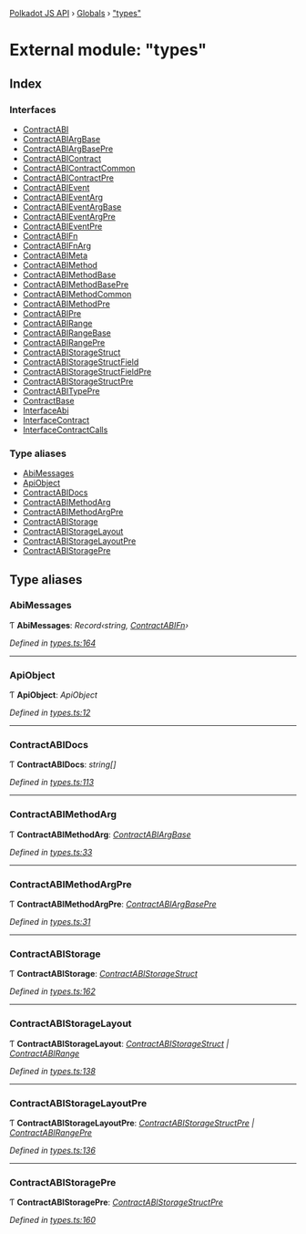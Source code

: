 [Polkadot JS API](../README.md) › [Globals](../globals.md) › ["types"](_types_.md)

# External module: "types"

## Index

### Interfaces

* [ContractABI](../interfaces/_types_.contractabi.md)
* [ContractABIArgBase](../interfaces/_types_.contractabiargbase.md)
* [ContractABIArgBasePre](../interfaces/_types_.contractabiargbasepre.md)
* [ContractABIContract](../interfaces/_types_.contractabicontract.md)
* [ContractABIContractCommon](../interfaces/_types_.contractabicontractcommon.md)
* [ContractABIContractPre](../interfaces/_types_.contractabicontractpre.md)
* [ContractABIEvent](../interfaces/_types_.contractabievent.md)
* [ContractABIEventArg](../interfaces/_types_.contractabieventarg.md)
* [ContractABIEventArgBase](../interfaces/_types_.contractabieventargbase.md)
* [ContractABIEventArgPre](../interfaces/_types_.contractabieventargpre.md)
* [ContractABIEventPre](../interfaces/_types_.contractabieventpre.md)
* [ContractABIFn](../interfaces/_types_.contractabifn.md)
* [ContractABIFnArg](../interfaces/_types_.contractabifnarg.md)
* [ContractABIMeta](../interfaces/_types_.contractabimeta.md)
* [ContractABIMethod](../interfaces/_types_.contractabimethod.md)
* [ContractABIMethodBase](../interfaces/_types_.contractabimethodbase.md)
* [ContractABIMethodBasePre](../interfaces/_types_.contractabimethodbasepre.md)
* [ContractABIMethodCommon](../interfaces/_types_.contractabimethodcommon.md)
* [ContractABIMethodPre](../interfaces/_types_.contractabimethodpre.md)
* [ContractABIPre](../interfaces/_types_.contractabipre.md)
* [ContractABIRange](../interfaces/_types_.contractabirange.md)
* [ContractABIRangeBase](../interfaces/_types_.contractabirangebase.md)
* [ContractABIRangePre](../interfaces/_types_.contractabirangepre.md)
* [ContractABIStorageStruct](../interfaces/_types_.contractabistoragestruct.md)
* [ContractABIStorageStructField](../interfaces/_types_.contractabistoragestructfield.md)
* [ContractABIStorageStructFieldPre](../interfaces/_types_.contractabistoragestructfieldpre.md)
* [ContractABIStorageStructPre](../interfaces/_types_.contractabistoragestructpre.md)
* [ContractABITypePre](../interfaces/_types_.contractabitypepre.md)
* [ContractBase](../interfaces/_types_.contractbase.md)
* [InterfaceAbi](../interfaces/_types_.interfaceabi.md)
* [InterfaceContract](../interfaces/_types_.interfacecontract.md)
* [InterfaceContractCalls](../interfaces/_types_.interfacecontractcalls.md)

### Type aliases

* [AbiMessages](_types_.md#abimessages)
* [ApiObject](_types_.md#apiobject)
* [ContractABIDocs](_types_.md#contractabidocs)
* [ContractABIMethodArg](_types_.md#contractabimethodarg)
* [ContractABIMethodArgPre](_types_.md#contractabimethodargpre)
* [ContractABIStorage](_types_.md#contractabistorage)
* [ContractABIStorageLayout](_types_.md#contractabistoragelayout)
* [ContractABIStorageLayoutPre](_types_.md#contractabistoragelayoutpre)
* [ContractABIStoragePre](_types_.md#contractabistoragepre)

## Type aliases

###  AbiMessages

Ƭ **AbiMessages**: *Record‹string, [ContractABIFn](../interfaces/_types_.contractabifn.md)›*

*Defined in [types.ts:164](https://github.com/polkadot-js/api/blob/0b71291cf1/packages/api-contract/src/types.ts#L164)*

___

###  ApiObject

Ƭ **ApiObject**: *ApiObject<ApiType>*

*Defined in [types.ts:12](https://github.com/polkadot-js/api/blob/0b71291cf1/packages/api-contract/src/types.ts#L12)*

___

###  ContractABIDocs

Ƭ **ContractABIDocs**: *string[]*

*Defined in [types.ts:113](https://github.com/polkadot-js/api/blob/0b71291cf1/packages/api-contract/src/types.ts#L113)*

___

###  ContractABIMethodArg

Ƭ **ContractABIMethodArg**: *[ContractABIArgBase](../interfaces/_types_.contractabiargbase.md)*

*Defined in [types.ts:33](https://github.com/polkadot-js/api/blob/0b71291cf1/packages/api-contract/src/types.ts#L33)*

___

###  ContractABIMethodArgPre

Ƭ **ContractABIMethodArgPre**: *[ContractABIArgBasePre](../interfaces/_types_.contractabiargbasepre.md)*

*Defined in [types.ts:31](https://github.com/polkadot-js/api/blob/0b71291cf1/packages/api-contract/src/types.ts#L31)*

___

###  ContractABIStorage

Ƭ **ContractABIStorage**: *[ContractABIStorageStruct](../interfaces/_types_.contractabistoragestruct.md)*

*Defined in [types.ts:162](https://github.com/polkadot-js/api/blob/0b71291cf1/packages/api-contract/src/types.ts#L162)*

___

###  ContractABIStorageLayout

Ƭ **ContractABIStorageLayout**: *[ContractABIStorageStruct](../interfaces/_types_.contractabistoragestruct.md) | [ContractABIRange](../interfaces/_types_.contractabirange.md)*

*Defined in [types.ts:138](https://github.com/polkadot-js/api/blob/0b71291cf1/packages/api-contract/src/types.ts#L138)*

___

###  ContractABIStorageLayoutPre

Ƭ **ContractABIStorageLayoutPre**: *[ContractABIStorageStructPre](../interfaces/_types_.contractabistoragestructpre.md) | [ContractABIRangePre](../interfaces/_types_.contractabirangepre.md)*

*Defined in [types.ts:136](https://github.com/polkadot-js/api/blob/0b71291cf1/packages/api-contract/src/types.ts#L136)*

___

###  ContractABIStoragePre

Ƭ **ContractABIStoragePre**: *[ContractABIStorageStructPre](../interfaces/_types_.contractabistoragestructpre.md)*

*Defined in [types.ts:160](https://github.com/polkadot-js/api/blob/0b71291cf1/packages/api-contract/src/types.ts#L160)*
